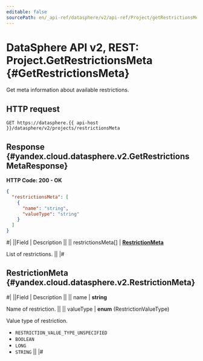```yaml
---
editable: false
sourcePath: en/_api-ref/datasphere/v2/api-ref/Project/getRestrictionsMeta.md
---
```


# DataSphere API v2, REST: Project.GetRestrictionsMeta {#GetRestrictionsMeta}

Get meta information about available restrictions.

## HTTP request

```
GET https://datasphere.{{ api-host }}/datasphere/v2/projects/restrictionsMeta
```

## Response {#yandex.cloud.datasphere.v2.GetRestrictionsMetaResponse}

**HTTP Code: 200 - OK**

```json
{
  "restrictionsMeta": [
    {
      "name": "string",
      "valueType": "string"
    }
  ]
}
```

#|
||Field | Description ||
|| restrictionsMeta[] | **[RestrictionMeta](#yandex.cloud.datasphere.v2.RestrictionMeta)**

List of restrictions. ||
|#

## RestrictionMeta {#yandex.cloud.datasphere.v2.RestrictionMeta}

#|
||Field | Description ||
|| name | **string**

Name of restriction. ||
|| valueType | **enum** (RestrictionValueType)

Value type of restriction.

- `RESTRICTION_VALUE_TYPE_UNSPECIFIED`
- `BOOLEAN`
- `LONG`
- `STRING` ||
|#